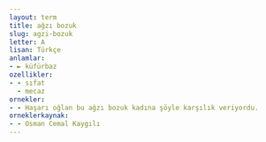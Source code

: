 ```yaml
---
layout: term
title: ağzı bozuk
slug: agzi-bozuk
letter: A
lisan: Türkçe
anlamlar:
- ► küfürbaz
ozellikler:
- - sıfat
  - mecaz
ornekler:
- - Haşarı oğlan bu ağzı bozuk kadına şöyle karşılık veriyordu.
orneklerkaynak:
- - Osman Cemal Kaygılı
---
```


